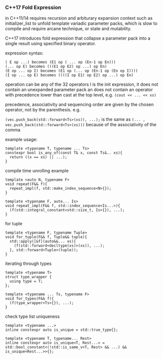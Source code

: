 ### C++17 Fold Expression
in C++11/14 requires recursion and arbiturary expansion context such as initializer_list to unfold template variadic parameter packs, which is slow to compile and require arcane technique, or state and
mutability.

C++17 introduces fold expression that collapse a parameter pack into a single result using specified binary operator.

expression syntax:
```
( E op ...) becomes (E1 op ( ... op (En-1 op En)))
(... op E) becomes (((E1 op E2) op ...) op En)
(E op ... op I) becomes (E1 op (... op (En-1 op (En op I))))
(I op ... op E) becomes ((((I op E1) op E2) op ...) op En)
```

operation can be any of the 32 operators
I is the init expression, it does not contain an unexpanded parameter pack an does not contain an operator with precedence lower than cast at the top level, e.g. `(cout << ... << xs)`

precedence, associativity and sequencing order are given by the chosen operator, not by the parenthesis. e.g.

`(vec.push_back(std::forward<Ts>(xs)), ...);` is the same as `(... , vec.push_back(std::forward<Ts>(xs)))` because of the associativity of the comma

example usage:
```
template <typename T, typename ... Ts>
constexpr bool is_any_of(const T& x, const Ts&.. xs){
  return ((x == xs) || ...);
}
```

compile time unrolling example

```
template <auto N, typename F>
void repeat(F&& f){
  repeat_impl(f, std::make_index_sequence<N>{});
}

template <typename F, auto... Is>
void repeat_impl(F&& f, std::index_sequence<Is...>){
  (f(std::integral_constant<std::size_t, Is>{}), ...);
}
```

for tuple
```
template <typename F, typename Tuple>
void for_tuple(F&& f, Tuple&& tuple){
  std::apply([&f](auto&&... xs){
    (f(std::forward<decltype(xs)>(xs)), ...);
  }, std::forward<Tuple>(tuple));
}
```

iterating through types

```
template <typename T>
struct type_wrapper {
  using type = T;
};

template <typename ... Ts, typename F>
void for_types(F&& f){
  (f(type_wrapper<Ts>{}), ...);
}
```

check type list uniqueness

```
template <typename ...>
inline constexpr auto is_unique = std::true_type{};

template <typename T, typename... Rest>
inline constexpr auto is_unique<T, Rest...> = std::bool_constant<(!std::is_same_v<T, Rest> && ...) && is_unique<Rest...>>{};
```

